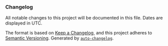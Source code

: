 ### Changelog

All notable changes to this project will be documented in this file. Dates are displayed in UTC.

The format is based on [Keep a Changelog](https://keepachangelog.com/en/1.0.0/),
and this project adheres to [Semantic Versioning](https://semver.org/spec/v2.0.0.html).
Generated by [`auto-changelog`](https://github.com/CookPete/auto-changelog).
